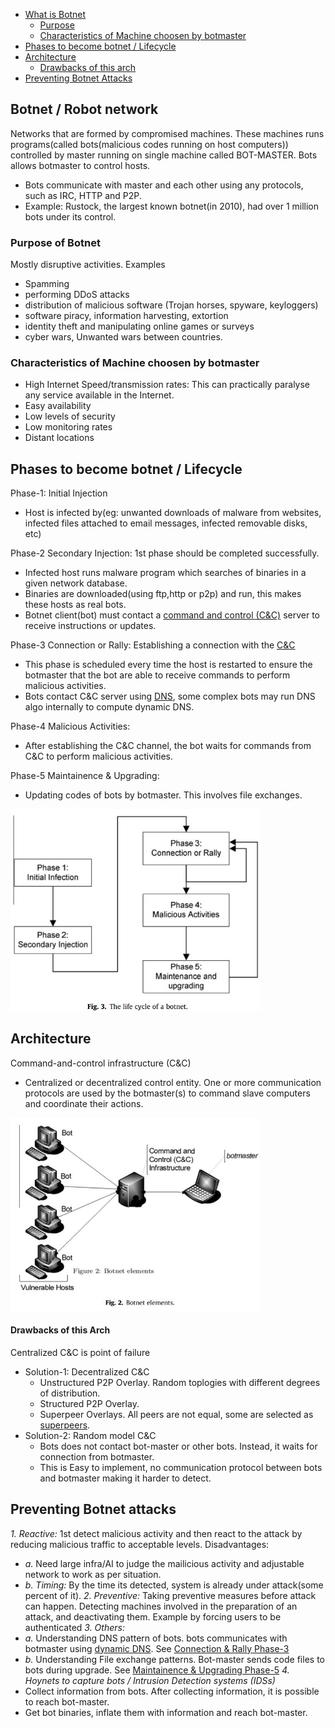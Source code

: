 - [What is Botnet](#what)
  - [Purpose](#pur)
  - [Characteristics of Machine choosen by botmaster](#ch)
- [Phases to become botnet / Lifecycle](#life)
- [Architecture](#arch)
  - [Drawbacks of this arch](#draw)
- [Preventing Botnet Attacks](#pre)

<a name=what></a>
## Botnet / Robot network
Networks that are formed by compromised machines. These machines runs programs(called bots(malicious codes running on host computers)) controlled by master running on single machine called BOT-MASTER. Bots allows botmaster to control hosts. 
- Bots communicate with master and each other using any protocols, such as IRC, HTTP and P2P.
- Example: Rustock, the largest known botnet(in 2010), had over 1 million bots under its control.

<a name=pur></a>
### Purpose of Botnet
Mostly disruptive activities. Examples
- Spamming
- performing DDoS attacks
- distribution of malicious software (Trojan horses, spyware, keyloggers)
- software piracy, information harvesting, extortion
- identity theft and manipulating online games or surveys
- cyber wars, Unwanted wars between countries.

<a name=ch></a>
### Characteristics of Machine choosen by botmaster
- High Internet Speed/transmission rates: This can practically paralyse any service available in the Internet.
- Easy availability
- Low levels of security
- Low monitoring rates
- Distant locations

<a name=life></a>
## Phases to become botnet / Lifecycle
Phase-1: Initial Injection
- Host is infected by(eg: unwanted downloads of malware from websites, infected files attached to email messages, infected removable disks, etc)

Phase-2 Secondary Injection: 1st phase should be completed successfully.
- Infected host runs malware program which searches of binaries in a given network database.
- Binaries are downloaded(using ftp,http or p2p) and run, this makes these hosts as real bots. 
- Botnet client(bot) must contact a [command and control (C&C)](#arch) server to receive instructions or updates.

Phase-3 Connection or Rally: Establishing a connection with the [C&C](#arch)
- This phase is scheduled every time the host is restarted to ensure the botmaster that the bot are able to receive commands to perform malicious activities.
- Bots contact C&C server using [DNS](/Networking/OSI-Layers/Layer5/Protocols/DNS), some complex bots may run DNS algo internally to compute dynamic DNS.

Phase-4 Malicious Activities: 
- After establishing the C&C channel, the bot waits for commands from C&C to perform malicious activities.

Phase-5 Maintainence & Upgrading:
- Updating codes of bots by botmaster. This involves file exchanges.

<img src=lifecycle-of-bot.JPG width=400 />

<a name=arch></a>
## Architecture
Command-and-control infrastructure (C&C) 
- Centralized or decentralized control entity. One or more communication protocols are used by the botmaster(s) to command slave computers and coordinate their actions.

<img src=Botnet_Architecture.JPG width=400 />

<a name=draw></a>
#### Drawbacks of this Arch
Centralized C&C is point of failure
- Solution-1: Decentralized C&C
  - Unstructured P2P Overlay. Random toplogies with different degrees of distribution.
  - Structured P2P Overlay.
  - Superpeer Overlays. All peers are not equal, some are selected as [superpeers](/System-Design/Scalable/Skype).
- Solution-2: Random model C&C 
  - Bots does not contact bot-master or other bots. Instead, it waits for connection from botmaster.
  - This is Easy to implement, no communication protocol between bots and botmaster making it harder to detect.

<a name=pre></a>
## Preventing Botnet attacks
_1. Reactive:_ 1st detect malicious activity and then react to the attack by reducing malicious traffic to acceptable levels. Disadvantages:
  - *a.* Need large infra/AI to judge the mailicious activity and adjustable network to work as per situation.
  - *b. Timing:* By the time its detected, system is already under attack(some percent of it).
_2. Preventive:_ Taking preventive measures before attack can happen. Detecting machines involved in the preparation of an attack, and deactivating them. Example by forcing users to be authenticated
_3. Others:_
  - *a.* Understanding DNS pattern of bots. bots communicates with botmaster using [dynamic DNS](#ddns). See [Connection & Rally Phase-3](Bot_Lifecycle)
  - *b.* Understanding File exchange patterns. Bot-master sends code files to bots during upgrade. See [Maintainence & Upgrading Phase-5](Bot_Lifecycle)
_4. Hoynets to capture bots / Intrusion Detection systems (IDSs)_
  - Collect information from bots. After collecting information, it is possible to reach bot-master.
  - Get bot binaries, inflate them with information and reach bot-master.


